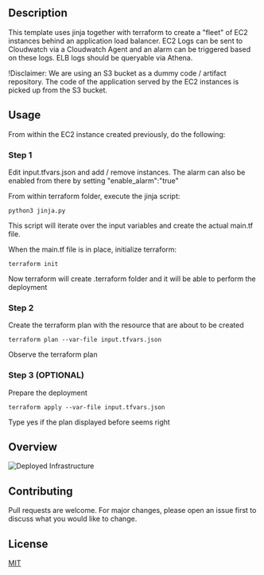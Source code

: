 ## Description

This template uses jinja together with terraform to create a "fleet" of EC2 instances behind an application load balancer. 
EC2 Logs can be sent to Cloudwatch via a Cloudwatch Agent and an alarm can be triggered based on these logs.
ELB logs should be queryable via Athena.

!Disclaimer: We are using an S3 bucket as a dummy code / artifact repository. The code of the application served by the EC2 instances is picked up from the S3 bucket.


## Usage

From within the EC2 instance created previously, do the following:

### Step 1

Edit input.tfvars.json and add / remove instances. The alarm can also be enabled from there by setting "enable_alarm":"true"

From within terraform folder, execute the jinja script:

```python3 jinja.py```

This script will iterate over the input variables and create the actual main.tf file.

When the main.tf file is in place, initialize terraform:

```terraform init```

Now terraform will create .terraform folder and it will be able to perform the deployment


### Step 2

Create the terraform plan with the resource that are about to be created

```terraform plan --var-file input.tfvars.json```

Observe the terraform plan 


### Step 3 (OPTIONAL)

Prepare the deployment

```terraform apply --var-file input.tfvars.json```

Type yes if the plan displayed before seems right

## Overview

![Deployed Infrastructure](../../images/elb.jpg?raw=true "SSM Infrastructure")

## Contributing

Pull requests are welcome. For major changes, please open an issue first to discuss what you would like to change.

## License
[MIT](https://choosealicense.com/licenses/mit/)